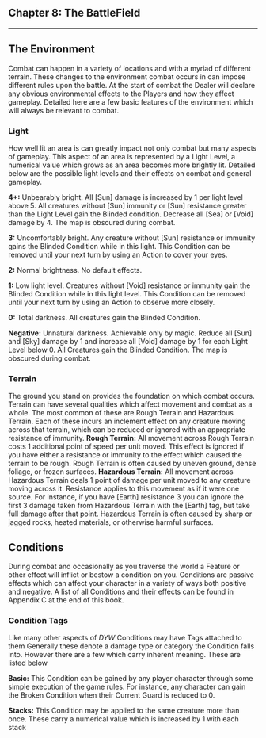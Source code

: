 ## Chapter 8: The BattleField
---



## The Environment
Combat can happen in a variety of locations and with a myriad of different terrain. These changes to the environment combat occurs in can impose different rules upon the battle. At the start of combat the Dealer will declare any obvious environmental effects to the Players and how they affect gameplay. Detailed here are a few basic features of the environment which will always be relevant to combat.

### Light
How well lit an area is can greatly impact not only combat but many aspects of gameplay. This aspect of an area is represented by a Light Level, a numerical value which grows as an area becomes more brightly lit. Detailed below are the possible light levels and their effects on combat and general gameplay.

**4+:** Unbearably bright. All [Sun]  damage is increased by 1 per light level above 5. All creatures without [Sun] immunity or [Sun] resistance greater than the Light Level gain the Blinded condition. Decrease all [Sea] or [Void] damage by 4. The map is obscured during combat.

**3:** Uncomfortably bright. Any creature without [Sun] resistance or immunity gains the Blinded Condition while in this light. This Condition can be removed until your next turn by using an Action to cover your eyes.

**2:** Normal brightness. No default effects.

**1:** Low light level. Creatures without [Void] resistance or immunity gain the Blinded Condition while in this light level. This Condition can be removed until your next turn by using an Action to observe more closely.

**0:** Total darkness. All creatures gain the Blinded Condition.

**Negative:** Unnatural darkness. Achievable only by magic. Reduce all [Sun] and [Sky] damage by 1 and increase all [Void] damage by 1 for each Light Level below 0. All Creatures gain the Blinded Condition. The map is obscured during combat.

### Terrain
The ground you stand on provides the foundation on which combat occurs. Terrain can have several qualities which affect movement and combat as a whole. The most common of these are Rough Terrain and Hazardous Terrain. Each of these incurs an inclement effect on any creature moving across that terrain, which can be reduced or ignored with an appropriate resistance of immunity.
**Rough Terrain:** All movement across Rough Terrain costs 1 additional point of speed per unit moved. This effect is ignored if you have either a resistance or immunity to the effect which caused the terrain to be rough. Rough Terrain is often caused by uneven ground, dense foliage, or frozen surfaces.
**Hazardous Terrain:** All movement across Hazardous Terrain deals 1 point of damage per unit moved to any creature moving across it. Resistance applies to this movement as if it were one source. For instance, if you have [Earth] resistance 3 you can ignore the first 3 damage taken from Hazardous Terrain with the [Earth] tag, but take full damage after that point. Hazardous Terrain is often caused by sharp or jagged rocks, heated materials, or otherwise harmful surfaces.

## Conditions
During combat and occasionally as you traverse the world a Feature or other effect will inflict or bestow a condition on you. Conditions are passive effects which can affect your character in a variety of ways both positive and negative. A list of all Conditions and their effects can be found in Appendix C at the end of this book.

### Condition Tags
Like many other aspects of _DYW_ Conditions may have Tags attached to them Generally these denote a damage type or category the Condition falls into. However there are a few which carry inherent meaning. These are listed below

**Basic:** This Condition can be gained by any player character through some simple execution of the game rules. For instance, any character can gain the Broken Condition when their Current Guard is reduced to 0.

**Stacks:** This Condition may be applied to the same creature more than once. These carry a numerical value which is increased by 1 with each stack